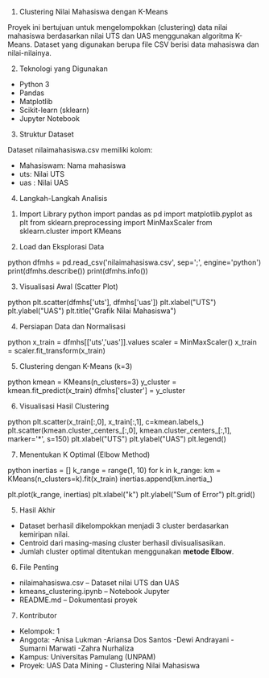
1. Clustering Nilai Mahasiswa dengan K-Means

Proyek ini bertujuan untuk mengelompokkan (clustering) data nilai mahasiswa berdasarkan nilai UTS dan UAS menggunakan algoritma K-Means. Dataset yang digunakan berupa file CSV berisi data mahasiswa dan nilai-nilainya.


2.  Teknologi yang Digunakan

- Python 3
- Pandas
- Matplotlib
- Scikit-learn (sklearn)
- Jupyter Notebook



3. Struktur Dataset

Dataset nilaimahasiswa.csv  memiliki kolom:

- Mahasiswam: Nama mahasiswa
- uts: Nilai UTS
- uas : Nilai UAS



4. Langkah-Langkah Analisis

1) Import Library
python
import pandas as pd
import matplotlib.pyplot as plt
from sklearn.preprocessing import MinMaxScaler
from sklearn.cluster import KMeans


2) Load dan Eksplorasi Data

python
dfmhs = pd.read_csv('nilaimahasiswa.csv', sep=';', engine='python')
print(dfmhs.describe())
print(dfmhs.info())


3) Visualisasi Awal (Scatter Plot)

python
plt.scatter(dfmhs['uts'], dfmhs['uas'])
plt.xlabel("UTS")
plt.ylabel("UAS")
plt.title("Grafik Nilai Mahasiswa")


4) Persiapan Data dan Normalisasi

python
x_train = dfmhs[['uts','uas']].values
scaler = MinMaxScaler()
x_train = scaler.fit_transform(x_train)


5) Clustering dengan K-Means (k=3)

python
kmean = KMeans(n_clusters=3)
y_cluster = kmean.fit_predict(x_train)
dfmhs['cluster'] = y_cluster


6) Visualisasi Hasil Clustering

python
plt.scatter(x_train[:,0], x_train[:,1], c=kmean.labels_)
plt.scatter(kmean.cluster_centers_[:,0], kmean.cluster_centers_[:,1], marker='*', s=150)
plt.xlabel("UTS")
plt.ylabel("UAS")
plt.legend()


7) Menentukan K Optimal (Elbow Method)

python
inertias = []
k_range = range(1, 10)
for k in k_range:
    km = KMeans(n_clusters=k).fit(x_train)
    inertias.append(km.inertia_)

plt.plot(k_range, inertias)
plt.xlabel("k")
plt.ylabel("Sum of Error")
plt.grid()




5. Hasil Akhir

* Dataset berhasil dikelompokkan menjadi 3 cluster berdasarkan kemiripan nilai.
* Centroid dari masing-masing cluster berhasil divisualisasikan.
* Jumlah cluster optimal ditentukan menggunakan **metode Elbow**.



6. File Penting

* nilaimahasiswa.csv – Dataset nilai UTS dan UAS
* kmeans_clustering.ipynb – Notebook Jupyter
* README.md – Dokumentasi proyek


7. Kontributor

* Kelompok: 1
* Anggota:
  -Anisa Lukman
  -Ariansa Dos Santos
  -Dewi Andrayani
  -Sumarni Marwati
  -Zahra Nurhaliza
* Kampus: Universitas Pamulang (UNPAM)
* Proyek: UAS Data Mining - Clustering Nilai Mahasiswa






